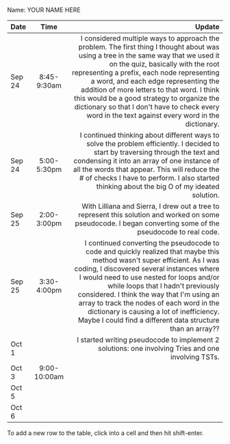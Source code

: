 Name: YOUR NAME HERE

| Date   |     Time     |                                                                                                                                                                                                                                                                                                                                                                                                                                                            Update |
|:-------|:------------:|------------------------------------------------------------------------------------------------------------------------------------------------------------------------------------------------------------------------------------------------------------------------------------------------------------------------------------------------------------------------------------------------------------------------------------------------------------------:|
| Sep 24 | 8:45-9:30am  | I considered multiple ways to approach the problem. The first thing I thought about was using a tree in the same way that we used it on the quiz, basically with the root representing a prefix, each node representing a word, and each edge representing the addition of more letters to that word. I think this would be a good strategy to organize the dictionary so that I don't have to check every word in the text against every word in the dictionary. |
| Sep 24 | 5:00-5:30pm  |                                                                                                                                   I continued thinking about different ways to solve the problem efficiently. I decided to start by traversing through the text and condensing it into an array of one instance of all the words that appear. This will reduce the # of checks I have to perform. I also started thinking about the big O of my ideated solution. |
| Sep 25 | 2:00-3:00pm  |                                                                                                                                                                                                                                                                                                     With Lilliana and Sierra, I drew out a tree to represent this solution and worked on some pseudocode. I began converting some of the pseudocode to real code. |
| Sep 25 | 3:30-4:00pm  |    I continued converting the pseudocode to code and quickly realized that maybe this method wasn't super efficient. As I was coding, I discovered several instances where I would need to use nested for loops and/or while loops that I hadn't previously considered. I think the way that I'm using an array to track the nodes of each word in the dictionary is causing a lot of inefficiency. Maybe I could find a different data structure than an array?? |
| Oct 1  |              |                                                                                                                                                                                                                                                                                                                                                                I started writing pseudocode to implement 2 solutions: one involving Tries and one involving TSTs. |
| Oct 3  | 9:00-10:00am |                                                                                                                                                                                                                                                                                                                                                                                                                                                                   |
| Oct 5  |              |                                                                                                                                                                                                                                                                                                                                                                                                                                                                   |
| Oct 6  |              |                                                                                                                                                                                                                                                                                                                                                                                                                                                                   |


To add a new row to the table, click into a cell and then hit shift-enter.